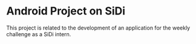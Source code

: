 # Android Project on SiDi

This project is related to the development of an application for the weekly challenge as a SiDi intern.
